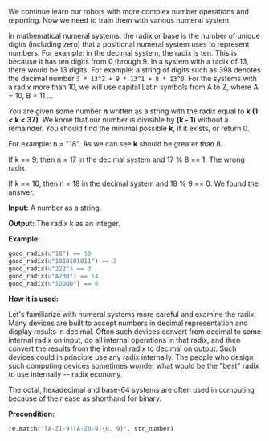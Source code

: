 We continue learn our robots with more complex number operations and reporting.
Now we need to train them with various numeral system.

In mathematical numeral systems, the radix or base is the number of unique digits (including zero)
that a positional numeral system uses to represent numbers.
For example: in the decimal system, the radix is ten. This is because it has ten digits from 0 through 9.
In a system with a radix of 13, there would be 13 digits. For example:
a string of digits such as 398 denotes the decimal number `3 * 13^2 + 9 * 13^1 + 8 * 13^0`.
For the systems with a radix more than 10, we will use capital Latin symbols from A to Z, where A = 10, B = 11 ...

You are given some number **n** written as a string with the radix equal to **k (1 < k < 37)**.
We know that our number is divisible by **(k - 1)** without a remainder.
You should find the minimal possible **k**, if it exists, or return 0.

For example: n = "18". As we can see **k** should be greater than 8.

If k == 9, then n = 17 in the decimal system and 17 % 8 == 1. The wrong radix.

If k == 10, then n = 18 in the decimal system and 18 % 9 == 0. We found the answer.

**Input:** A number as a string.

**Output:** The radix k as an integer.

**Example:**

```python
good_radix(u"18") == 10
good_radix(u"1010101011") == 2
good_radix(u"222") == 3
good_radix(u"A23B") == 14
good_radix(u"IDDQD") == 0
```
**How it is used:**

Let's familiarize with numeral systems more careful and examine the radix.
Many devices are built to accept numbers in decimal representation and display results in decimal. 
Often such devices convert from decimal to some internal radix on input, do all internal operations in that radix, 
and then convert the results from the internal radix to decimal on output. 
Such devices could in principle use any radix internally.
The people who design such computing devices sometimes wonder 
what would be the "best" radix to use internally -- radix economy.

The octal, hexadecimal and base-64 systems are often used in computing because of their ease as shorthand for binary.

**Precondition:**

```python
re.match("[A-Z1-9][A-Z0-9]{0, 9}", str_number)
```
